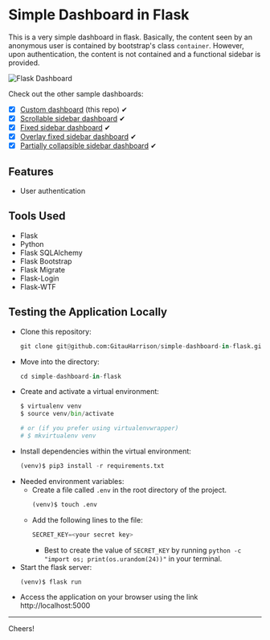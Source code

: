 # Simple Dashboard in Flask

This is a very simple dashboard in flask. Basically, the content seen by an anonymous user is contained by bootstrap's class `container`. However, upon authentication, the content is not contained and a functional sidebar is provided. 

![Flask Dashboard](/app/static/images/flask_dashboard.gif)

Check out the other sample dashboards:

- [x] [Custom dashboard](https://github.com/GitauHarrison/simple-dashboard-in-flask)  (this repo) &#10004;
- [x] [Scrollable sidebar dashboard](https://github.com/GitauHarrison/scrollable-sidebar-dashboard) &#10004;
- [x] [Fixed sidebar dashboard](https://github.com/GitauHarrison/fixed-sidebar-dashboard) &#10004;
- [x] [Overlay fixed sidebar dashboard](https://github.com/GitauHarrison/overlay-fixed-sidebar-dashboard)  &#10004;
- [x] [Partially collapsible sidebar dashboard](https://github.com/GitauHarrison/partially-collapsible-sidebar-dashboard) &#10004;

## Features

- User authentication

## Tools Used

* Flask
* Python
* Flask SQLAlchemy
* Flask Bootstrap
* Flask Migrate
* Flask-Login
* Flask-WTF

## Testing the Application Locally

* Clone this repository:
    ```python
    git clone git@github.com:GitauHarrison/simple-dashboard-in-flask.git
    ```
* Move into the directory:
    ```python
    cd simple-dashboard-in-flask
    ```
* Create and activate a virtual environment:
    ```python
    $ virtualenv venv
    $ source venv/bin/activate

    # or (if you prefer using virtualenvwrapper)
    # $ mkvirtualenv venv
    ```
* Install dependencies within the virtual environment:
    ```python
    (venv)$ pip3 install -r requirements.txt
    ```
* Needed environment variables:
  * Create a file called `.env` in the root directory of the project.
    ```python
    (venv)$ touch .env
    ```
  * Add the following lines to the file:
    ```python
    SECRET_KEY=<your secret key>
    ```
    * Best to create the value of `SECRET_KEY` by running ```python -c "import os; print(os.urandom(24))"``` in your terminal.
* Start the flask server:
    ```python
    (venv)$ flask run
    ```
* Access the application on your browser using the link http://localhost:5000

<hr>
Cheers!